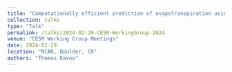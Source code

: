 ```yaml
---
title: "Computationally efficient prediction of evapotranspiration using a Gaussian Process Regression emulator"
collection: talks
type: "Talk"
permalink: /talks/2024-02-29-CESM-WorkingGroup-2024
venue: "CESM Working Group Meetings"
date: 2024-02-29
location: "NCAR, Boulder, CO"
authors: "Thomas Kavoo"
---
```

